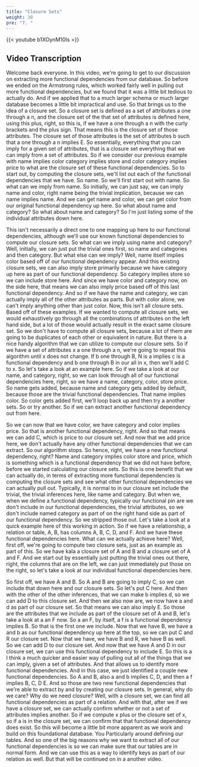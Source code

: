 ```yaml
---
title: "Closure Sets"
weight: 30
pre: "7. "
---
```


{{< youtube b1XOynM10Is >}}

## Video Transcription

Welcome back everyone. In this video, we're going to get to our discussion on extracting more functional dependencies from our database. So before we ended on the Armstrong rules, which worked fairly well in pulling out more functional dependencies, but we found that it was a little bit tedious to actually do. And if we applied that to a much larger schema or much larger database becomes a little bit impractical and use. So that brings us to the idea of a closure set. So a closure set is defined as a set of attributes a one through a n, and the closure set of the that set of attributes is defined here, using this plus, right, so this is, if we have a one through a n with the curly brackets and the plus sign. That means this is the closure set of those attributes. The closure set of those attributes is the set of attributes b such that a one through a n implies E. So essentially, everything that you can imply for a given set of attributes, that is a closure set everything that we can imply from a set of attributes. So if we consider our previous example with name implies color category implies store and color category implies price to what are the closure set of these functional dependencies. So to start out, by computing the closure sets, we'll list out each of the functional dependencies that we have. So name. So we'll first start out with name. So what can we imply from name. So initially, we can just say, we can imply name and color, right name being the trivial implication, because we can name implies name. And we can get name and color, we can get color from our original functional dependency up here. So what about name and category? So what about name and category? So I'm just listing some of the individual attributes down here. 

This isn't necessarily a direct one to one mapping up here to our functional dependencies, although we'll use our known functional dependencies to compute our closure sets. So what can we imply using name and category? Well, initially, we can just put the trivial ones first, so name and categories and then category. But what else can we imply? Well, name itself implies color based off of our functional dependency appear. And this existing closure sets, we can also imply store primarily because we have category up here as part of our functional dependency. So category implies store so we can include store here. And since we have color and category now, on the side here, that means we can also imply price based off of this last functional dependency. And so if we have the name and category, we can actually imply all of the other attributes as parts. But with color alone, we can't imply anything other than just color. Now, this isn't all closure sets. Based off of these examples. If we wanted to compute all closure sets, we would exhaustively go through all the combinations of attributes on the left hand side, but a lot of those would actually result in the exact same closure set. So we don't have to compute all closure sets, because a lot of them are going to be duplicates of each other or equivalent in nature. But there is a nice handy algorithm that we can utilize to compute our closure sets. So if we have a set of attributes x a one through a n, we're going to repeat this algorithm until x does not change. If b one through B, N is a implies c is a functional dependency and b one through B in our all in x, then we'll add C to x. So let's take a look at an example here. So if we take a look at our name, and category, right, so we can look through all of our functional dependencies here, right, so we have a name, category, color, store price. So name gets added, because name and category gets added by default, because those are the trivial functional dependencies. That name implies color. So color gets added first, we'll loop back up and then try a another sets. So or try another. So if we can extract another functional dependency out from here. 

So we can now that we have color, we have category and color implies price. So that is another functional dependency, right. And so that means we can add C, which is price to our closure set. And now that we add price here, we don't actually have any other functional dependencies that we can extract. So our algorithm stops. So hence, right, we have a new functional dependency, right? Name and category implies color store and price, which is something which is a functional dependency that we did not have before, before we started calculating our closure sets. So this is one benefit that we can actually do, in terms of extracting more functional dependencies is computing the closure sets and see what other functional dependencies we can actually pull out. Typically, it is normal to in our closure set include the trivial, the trivial inferences here, like name and category. But when we, when we define a functional dependency, typically our functional pin are we don't include in our functional dependencies, the trivial attributes, so we don't include named category as part of on the right hand side as part of our functional dependency. So we stripped those out. Let's take a look at a quick example here of this working in action. So if we have a relationship, a relation or table, A, B, has columns A, B, C, D, and F. And we have these functional dependencies here. What can we actually achieve here? Well, first off, we're going to compute two closure sets, just as an example as part of this. So we have kala a closure set of A and B and a closure set of A and F. And we start out by essentially just putting the trivial ones out there, right, the columns that are on the left, we can just immediately put those on the right, so let's take a look at our individual functional dependencies here. 

So first off, we have A and B. So A and B are going to imply C, so we can include that down here and our closure sets. So let's put C here. And then with the other of the other inferences, that we can make b implies d, so we can add D to this closure set. And then we also now are, we now have a and d as part of our closure set. So that means we can also imply E. So those are the attributes that we include as part of the closure set of A and B, let's take a look at a an F now. So a an F, by itself, a f is a functional dependency implies B. So that is the first one we include. Now that we have B, we have a and b as our functional dependency up here at the top, so we can put C and R our closure set. Now that we have, we have B and R, we have B as well. So we can add D to our closure set. And now that we have A and D in our closure set, we can use this functional dependency to include E. So this is a I think a much quicker and easier way of pulling out all of the things that we can imply, given a set of attributes. And that allows us to identify more functional dependencies. And in this case, we just identified a couple new functional dependencies. So A and B, also a and b implies C, D, and then a f implies B, C, D E. And so those are two new functional dependencies that we're able to extract by and by creating our closure sets. In general, why do we care? Why do we need closure? Well, with a closure set, we can find all functional dependencies as part of a relation. And with that, after we if we have a closure set, we can actually confirm whether or not a set of attributes implies another. So if we compute x plus or the closure set of x, so if a is in the closure set, we can confirm that that functional dependency does exist. So this will become a little bit more apparent as we work and build on this foundational database. You Particularly around defining our tables. And so one of the big reasons why we want to extract all of our functional dependencies is so we can make sure that our tables are in normal form. And we can use this as a way to identify keys as part of our relation as well. But that will be continued on in a another video.